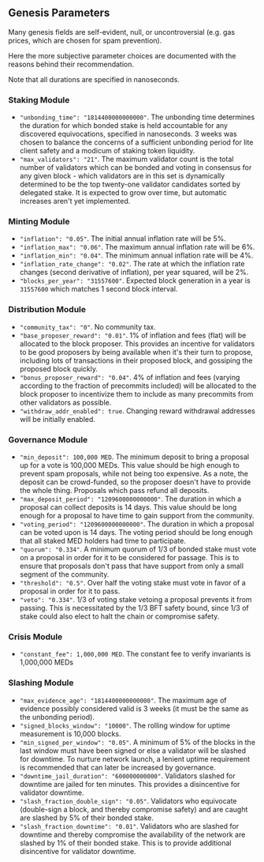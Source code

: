 ## Genesis Parameters

Many genesis fields are self-evident, null, or uncontroversial (e.g. gas prices, which are chosen for spam prevention).

Here the more subjective parameter choices are documented with the reasons behind their recommendation.

Note that all durations are specified in nanoseconds.

### Staking Module

- `"unbonding_time": "1814400000000000"`. The unbonding time determines the duration for which bonded stake is
  held accountable for any discovered equivocations, specified in nanoseconds. 3 weeks was chosen to balance
  the concerns of a sufficient unbonding period for lite client safety and a modicum of staking token liquidity.
- `"max_validators": "21"`. The maximum validator count is the total number of validators which can be bonded
  and voting in consensus for any given block - which validators are in this set is dynamically determined
  to be the top twenty-one validator candidates sorted by delegated stake. It is expected to grow over time, but automatic increases aren't yet
  implemented.

### Minting Module

- `"inflation": "0.05"`. The initial annual inflation rate will be 5%.
- `"inflation_max": "0.06"`. The maximum annual inflation rate will be 6%.
- `"inflation_min": "0.04"`. The minimum annual inflation rate will be 4%.
- `"inflation_rate_change": "0.02"`. The rate at which the inflation rate changes (second derivative of inflation),
  per year squared, will be 2%.
- `"blocks_per_year": "31557600"`. Expected block generation in a year is `31557600` which matches 1 second block interval. 

### Distribution Module

- `"community_tax": "0"`. No community tax.
- `"base_proposer_reward": "0.01"`. 1% of inflation and fees (flat) will be allocated to the block proposer. This provides an incentive for 
    validators to be good proposers by being available when it's their turn to propose, including lots of transactions in their proposed block, and
    gossiping the proposed block quickly.
- `"bonus_proposer_reward": "0.04"`. 4% of inflation and fees (varying according to the fraction of precommits included)
  will be allocated to the block proposer to incentivize them to include as many
  precommits from other validators as possible.
- `"withdraw_addr_enabled": true`. Changing reward withdrawal addresses will be initially enabled.

### Governance Module

- `"min_deposit": 100,000 MED`. The minimum deposit to bring a proposal up for a vote is 100,000 MEDs. This value should be high enough to prevent spam proposals, while not being too expensive. As a note, the deposit can be crowd-funded, so the proposer doesn't have to provide the whole thing. Proposals which pass refund all deposits.
- `"max_deposit_period": "1209600000000000"`. The duration in which a proposal can collect deposits is 14 days. This value should be long enough for a proposal to have time to gain support from the community.
- `"voting_period": "1209600000000000"`. The duration in which a proposal can be voted upon is 14 days. The voting period should be long enough that all staked MED holders had time to participate.
- `"quorum": "0.334"`. A minimum quorum of 1/3 of bonded stake must vote on a proposal in order for it to be considered for passage. This is to ensure that proposals don't pass that have support from only a small segment of the community.
- `"threshold": "0.5"`. Over half the voting stake must vote in favor of a proposal in order for it to pass.
- `"veto": "0.334"`. 1/3 of voting stake vetoing a proposal prevents it from passing. This is necessitated by the 1/3 BFT safety bound,
  since 1/3 of stake could also elect to halt the chain or compromise safety.

### Crisis Module

- `"constant_fee": 1,000,000 MED`. The constant fee to verify invariants is 1,000,000 MEDs 

### Slashing Module

- `"max_evidence_age": "1814400000000000"`. The maximum age of evidence possibly considered valid is 3 weeks
  (it must be the same as the unbonding period).
- `"signed_blocks_window": "10000"`. The rolling window for uptime measurement is 10,000 blocks.
- `"min_signed_per_window": "0.05"`. A minimum of 5% of the blocks in the last window must have been signed or
  else a validator will be slashed for downtime. To nurture network launch, a lenient uptime requirement is recommended that can later be increased by governance.
- `"downtime_jail_duration": "600000000000"`. Validators slashed for downtime are jailed for ten minutes. This provides a disincentive for validator downtime.
- `"slash_fraction_double_sign": "0.05"`. Validators who equivocate (double-sign a block, and thereby compromise safety)
  and are caught are slashed by 5% of their bonded stake.
- `"slash_fraction_downtime": "0.01"`. Validators who are slashed for downtime and thereby compromise the availability
  of the network are slashed by 1% of their bonded stake. This is to provide additional disincentive for validator downtime.
